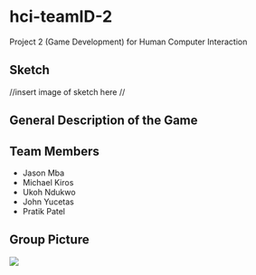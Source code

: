 # hci-teamID-2
Project 2 (Game Development) for Human Computer Interaction


## Sketch
//insert image of sketch here //


## General Description of the Game




## Team Members 

* Jason Mba
* Michael Kiros 
* Ukoh Ndukwo
* John Yucetas
* Pratik Patel

## Group Picture 

![](group.picture_Projects.png)

